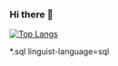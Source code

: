 ### Hi there 👋

[![Top Langs](https://github-readme-stats.vercel.app/api/top-langs/?username=nikolagavranovic&layout=compact)](https://github.com/nikolagavranoivc/github-readme-stats)

*.sql linguist-language=sql

<!--
**nikolagavranovic/nikolagavranovic** is a ✨ _special_ ✨ repository because its `README.md` (this file) appears on your GitHub profile.


Here are some ideas to get you started:

- 🔭 I’m currently working on ...
- 🌱 I’m currently learning ...
- 👯 I’m looking to collaborate on ...
- 🤔 I’m looking for help with ...
- 💬 Ask me about ...
- 📫 How to reach me: ...
- 😄 Pronouns: ...
- ⚡ Fun fact: ...
-->
